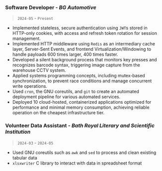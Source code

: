 ### Software Developer - *BG Automotive*
> `2024-05` - `Present`
- Implemented stateless, secure authentication using `JWT`s stored in HTTP-only cookies, with access and refresh token rotation for session management.
- Implemented HTTP middleware using `Redis` as an intermediary cache layer, Server-Sent Events, and frontend Virtualization/Windowing to handle payloads 600 times larger, 400 times faster.
- Developed a silent background process that monitors key presses and recognizes barcode syntax, triggering image capture from the warehouse CCTV system.
- Applied systems programming concepts, including mutex-based synchronization, to prevent race conditions and manage concurrent write operations.
- Used `cron`, the GNU coreutils, and `git` to create an automated deployment pipeline for various automated services.
- Deployed 10 cloud-hosted, containerized applications optimized for performance and minimal memory consumption, achieving reliable operation on the cheapest infrastructure tier.
### Volunteer Data Assistant - *Bath Royal Literary and Scientific Institution*
> `2024-03` - `2024-05`
- Used GNU coreutils such as `awk` and `sed` to process and clean existing tabular data
- `xlsxwriter` C library to interact with data in spreadsheet format

